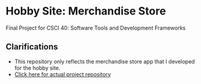 # Hobby Site: Merchandise Store 
Final Project for CSCI 40: Software Tools and Development Frameworks

## Clarifications 
- This repository only reflects the merchandise store app that I developed for the hobby site.
- [Click here for actual project repository](https://github.com/jaiCorpuz/hobbysite-F-12)

